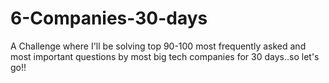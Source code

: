 # 6-Companies-30-days
A Challenge where I'll be solving top 90-100 most frequently asked and most important questions by most big tech companies for 30 days..so let's go!!
